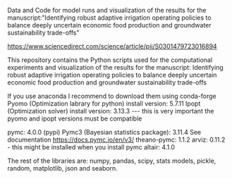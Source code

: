 Data and Code for model runs and visualization of the results for the manuscript:"Identifying robust adaptive irrigation operating policies to balance deeply uncertain economic food production and groundwater sustainability trade-offs"

https://www.sciencedirect.com/science/article/pii/S0301479723016894



This repository contains the Python scripts used for the computational experiments and visualization of the results for the manuscript: 
Identifying robust adaptive irrigation operating policies to balance deeply uncertain economic food production and groundwater sustainability trade-offs

If you use anaconda I recommend to download them using conda-forge Pyomo (Optimization labrary for python) install version: 5.7.11 Ipopt (Optimization solver) install version: 3.13.3 --- this is very important the pyomo and ipopt versions must be compatible

pymc: 4.0.0 (pypi) Pymc3 (Bayesian statistics package): 3.11.4 See documentation https://docs.pymc.io/en/v3/ theano-pymc: 1.1.2 arviz: 0.11.2 - this might be installed when you install pymc altair: 4.1.0

The rest of the libraries are: numpy, pandas, scipy, stats models, pickle, random, matplotlib, json and seaborn. 
